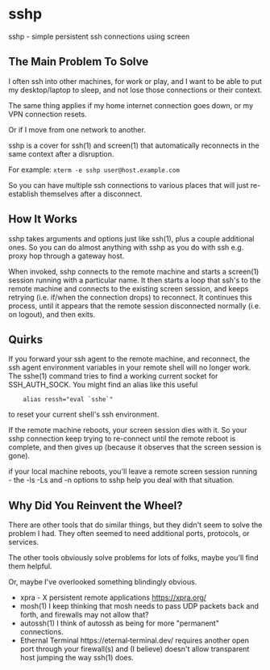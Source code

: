 # sshp
sshp - simple persistent ssh connections using screen

## The Main Problem To Solve

I often ssh into other machines, for work or play, and
I want to be able to put my desktop/laptop to sleep,
and not lose those connections or their context.

The same thing applies if my home internet connection goes
down, or my VPN connection resets.

Or if I move from one network to another.

sshp is a cover for ssh(1) and screen(1) that automatically
reconnects in the same context after a disruption.

For example: `xterm -e sshp user@host.example.com`

So you can have multiple ssh connections to various places
that will just re-establish themselves after a disconnect.

## How It Works

sshp takes arguments and options just like ssh(1),
plus a couple additional ones.  So you can do almost
anything with sshp as you do with ssh e.g. proxy hop
through a gateway host.

When invoked, sshp connects to the remote machine
and starts a screen(1) session running with a particular name.
It then starts a loop that ssh's to the remote machine
and connects to the existing screen session, and keeps
retrying (i.e. if/when the connection drops) to reconnect.
It continues this process, until it appears that the remote
session disconnected normally (i.e. on logout), and then exits.

## Quirks

If you forward your ssh agent to the remote machine, and reconnect,
the ssh agent environment variables in your remote shell will no
longer work.  The sshe(1) command tries to find a working current
socket for SSH_AUTH_SOCK.  You might find an alias like this useful
```
    alias ressh="eval `sshe`"
```
to reset your current shell's ssh environment.

If the remote machine reboots, your screen session dies with it.
So your sshp connection keep trying to re-connect until the remote
reboot is complete, and then gives up (because it observes that
the screen session is gone).

if your local machine reboots, you'll leave a remote screen
session running - the -ls -Ls and -n options to sshp help
you deal with that situation.

## Why Did You Reinvent the Wheel?

There are other tools that do similar things, but they didn't
seem to solve the problem I had.  They often seemed to need
additional ports, protocols, or services.

The other tools obviously solve problems for lots of folks,
maybe you'll find them helpful.

Or, maybe I've overlooked something blindingly obvious.

- xpra - X persistent remote applications https://xpra.org/
- mosh(1) I keep thinking that mosh needs to pass UDP packets
  back and forth, and firewalls may not allow that?
- autossh(1) I think of autossh as being for more "permanent" connections.
- Ethernal  Terminal  https://eternal‐terminal.dev/  requires  another
  open port through your firewall(s) and (I believe) doesn't allow
  transparent host jumping the way ssh(1) does.

